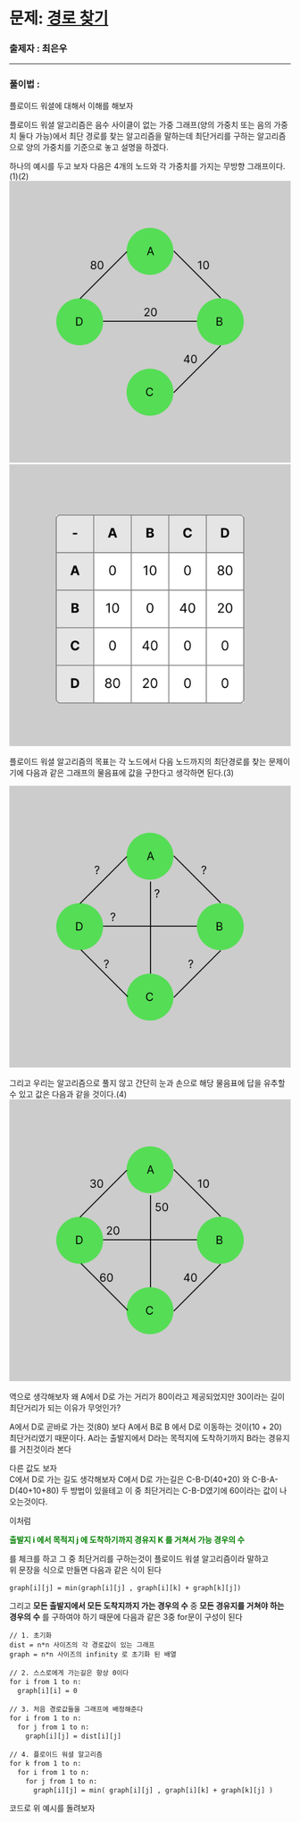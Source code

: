 # 문제: [경로 찾기][link]

[link]: https://www.acmicpc.net/problem/11403

### 출제자 : 최은우

---

### 풀이법 :

플로이드 워셜에 대해서 이해를 해보자

플로이드 워셜 알고리즘은 음수 사이클이 없는 가중 그래프(양의 가중치 또는 음의 가중치 둘다 가능)에서 최단 경로를 찾는 알고리즘을 말하는데 최단거리를 구하는 알고리즘으로 양의 가중치를 기준으로 놓고 설명을 하겠다.

하나의 예시를 두고 보자 다음은 4개의 노드와 각 가중치를 가지는 무방향 그래프이다.(1)(2)
![img1](1.png)
![img2](2.png)

플로이드 워셜 알고리즘의 목표는 각 노드에서 다음 노드까지의 최단경로를 찾는 문제이기에 다음과 같은 그래프의 물음표에 값을 구한다고 생각하면 된다.(3)

![img3](3.png)

그리고 우리는 알고리즘으로 풀지 않고 간단히 눈과 손으로 해당 물음표에 답을 유추할 수 있고 값은 다음과 같을 것이다.(4)
![img4](4.png)

역으로 생각해보자 왜 A에서 D로 가는 거리가 80이라고 제공되었지만 30이라는 길이 최단거리가 되는 이유가 무엇인가?

A에서 D로 곧바로 가는 것(80) 보다 A에서 B로 B 에서 D로 이동하는 것이(10 + 20) 최단거리였기 때문이다. A라는 출발지에서 D라는 목적지에 도착하기까지 B라는 경유지를 거친것이라 본다

다른 값도 보자  
C에서 D로 가는 길도 생각해보자 C에서 D로 가는길은 C-B-D(40+20) 와 C-B-A-D(40+10+80) 두 방법이 있을테고 이 중 최단거리는 C-B-D였기에 60이라는 값이 나오는것이다.

이처럼

**<font color= "GREEN"> 출발지 i 에서 목적지 j 에 도착하기까지 경유지 K 를 거쳐서 가능 경우의 수</font>**

를 체크를 하고 그 중 최단거리를 구하는것이 플로이드 워셜 알고리즘이라 말하고  
위 문장을 식으로 만들면 다음과 같은 식이 된다

```
graph[i][j] = min(graph[i][j] , graph[i][k] + graph[k][j])
```

그리고 **모든 출발지에서 모든 도착지까지 가는 경우의 수** 중 **모든 경유지를 거쳐야 하는 경우의 수** 를 구하여야 하기 때문에 다음과 같은 3중 for문이 구성이 된다

```
// 1. 초기화
dist = n*n 사이즈의 각 경로값이 있는 그래프
graph = n*n 사이즈의 infinity 로 초기화 된 배열

// 2. 스스로에게 가는길은 항상 0이다
for i from 1 to n:
  graph[i][i] = 0

// 3. 처음 경로값들을 그래프에 배정해준다
for i from 1 to n:
  for j from 1 to n:
    graph[i][j] = dist[i][j]
    
// 4. 플로이드 워셜 알고리즘
for k from 1 to n: 
  for i from 1 to n:
    for j from 1 to n:
      graph[i][j] = min( graph[i][j] , graph[i][k] + graph[k][j] )
```

코드로 위 예시를 돌려보자
